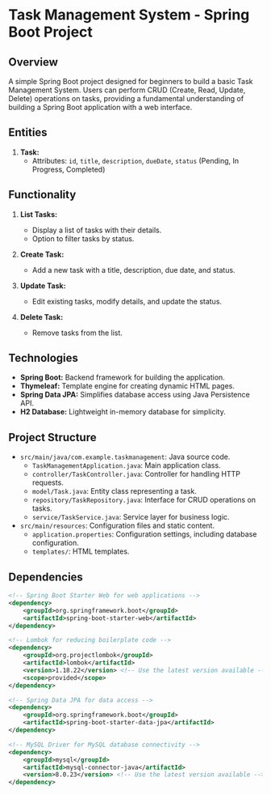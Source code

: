 # Task Management System - Spring Boot Project

## Overview

A simple Spring Boot project designed for beginners to build a basic Task Management System. Users can perform CRUD (Create, Read, Update, Delete) operations on tasks, providing a fundamental understanding of building a Spring Boot application with a web interface.

## Entities

1. **Task:**
    - Attributes: `id`, `title`, `description`, `dueDate`, `status` (Pending, In Progress, Completed)

## Functionality

1. **List Tasks:**
    - Display a list of tasks with their details.
    - Option to filter tasks by status.

2. **Create Task:**
    - Add a new task with a title, description, due date, and status.

3. **Update Task:**
    - Edit existing tasks, modify details, and update the status.

4. **Delete Task:**
    - Remove tasks from the list.

## Technologies

- **Spring Boot:** Backend framework for building the application.
- **Thymeleaf:** Template engine for creating dynamic HTML pages.
- **Spring Data JPA:** Simplifies database access using Java Persistence API.
- **H2 Database:** Lightweight in-memory database for simplicity.

## Project Structure

- `src/main/java/com.example.taskmanagement`: Java source code.
    - `TaskManagementApplication.java`: Main application class.
    - `controller/TaskController.java`: Controller for handling HTTP requests.
    - `model/Task.java`: Entity class representing a task.
    - `repository/TaskRepository.java`: Interface for CRUD operations on tasks.
    - `service/TaskService.java`: Service layer for business logic.
- `src/main/resources`: Configuration files and static content.
    - `application.properties`: Configuration settings, including database configuration.
    - `templates/`: HTML templates.

## Dependencies

```xml
<!-- Spring Boot Starter Web for web applications -->
<dependency>
    <groupId>org.springframework.boot</groupId>
    <artifactId>spring-boot-starter-web</artifactId>
</dependency>

<!-- Lombok for reducing boilerplate code -->
<dependency>
    <groupId>org.projectlombok</groupId>
    <artifactId>lombok</artifactId>
    <version>1.18.22</version> <!-- Use the latest version available -->
    <scope>provided</scope>
</dependency>

<!-- Spring Data JPA for data access -->
<dependency>
    <groupId>org.springframework.boot</groupId>
    <artifactId>spring-boot-starter-data-jpa</artifactId>
</dependency>

<!-- MySQL Driver for MySQL database connectivity -->
<dependency>
    <groupId>mysql</groupId>
    <artifactId>mysql-connector-java</artifactId>
    <version>8.0.23</version> <!-- Use the latest version available -->
</dependency>
